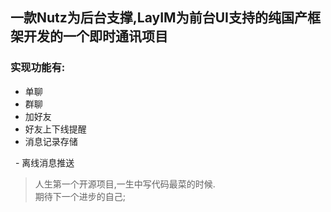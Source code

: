 ## 一款Nutz为后台支撑,LayIM为前台UI支持的纯国产框架开发的一个即时通讯项目
  ### 实现功能有:
   - 单聊
   - 群聊
   - 加好友
   - 好友上下线提醒
   - 消息记录存储
   
   - 离线消息推送

> 人生第一个开源项目,一生中写代码最菜的时候.<br/>
> 期待下一个进步的自己;
